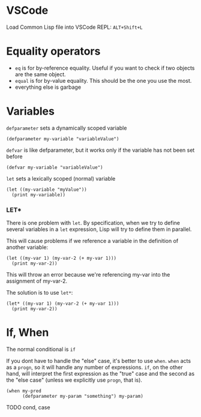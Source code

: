 # VSCode

Load Common Lisp file into VSCode REPL: `ALT+Shift+L`

# Equality operators

* `eq` is for by-reference equality. Useful if you want to check if two objects are the same object.
* `equal` is for by-value equality. This should be the one you use the most.
* everything else is garbage

# Variables

`defparameter` sets a dynamically scoped variable

```
(defparameter my-variable "variableValue")
```

`defvar` is like defparameter, but it works only if the variable has not been set before

```
(defvar my-variable "variableValue")
```


`let` sets a lexically scoped (normal) variable

```
(let ((my-variable "myValue"))
  (print my-variable))
```

### LET*

There is one problem with `let`. By specification, when we try to define several variables in a `let` expression, Lisp will try to define them in parallel.

This will cause problems if we reference a variable in the definition of another variable:

```
(let ((my-var 1) (my-var-2 (+ my-var 1)))
  (print my-var-2))
```

This will throw an error because we're referencing my-var into the assignment of my-var-2.

The solution is to use `let*`:

```
(let* ((my-var 1) (my-var-2 (+ my-var 1)))
  (print my-var-2))
```

# If, When

The normal conditional is `if`

If you dont have to handle the "else" case, it's better to use `when`. `when` acts as a `progn`, so it will handle any number of expressions. `if`, on the other hand, will interpret the first expression as the "true" case and the second as the "else case" (unless we explicitly use `progn`, that is).

```
(when my-pred
      (defparameter my-param "something") my-param)
```


TODO cond, case